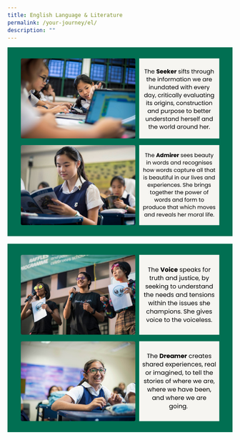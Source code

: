 ```yaml
---
title: English Language & Literature
permalink: /your-journey/el/
description: ""
---
```

![](/images/english1.png)

![](/images/english2.png)